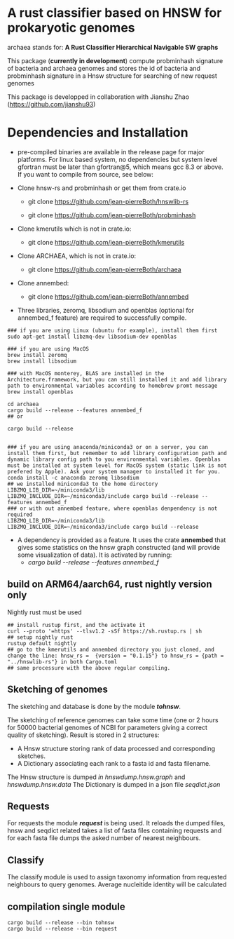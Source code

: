 # A rust classifier based on HNSW for prokaryotic genomes

archaea stands for: **A Rust Classifier Hierarchical Navigable SW graphs**

This package (**currently in development**) compute probminhash signature of  bacteria and archaea genomes and stores the id of bacteria and probminhash signature in a Hnsw structure for searching of new request genomes

This package is developped in collaboration with Jianshu Zhao (https://github.com/jianshu93)

# Dependencies and Installation

* pre-compiled binaries are available in the release page for major platforms. For linux based system, no dependencies but system level gfortran must be later than gfortran@5, which means gcc 8.3 or above. If you want to compile from source, see below:


*  Clone hnsw-rs and probminhash or get them from crate.io
    - git clone https://github.com/jean-pierreBoth/hnswlib-rs

    - git clone https://github.com/jean-pierreBoth/probminhash

* Clone kmerutils which is not in crate.io:
  
    - git clone https://github.com/jean-pierreBoth/kmerutils

* Clone ARCHAEA, which is not in crate.io:
    - git clone https://github.com/jean-pierreBoth/archaea
* Clone annembed:
    - git clone https://github.com/jean-pierreBoth/annembed

* Three libraries, zeromq, libsodium and openblas (optional for annembed_f feature) are required to successfully compile. 

```
### if you are using Linux (ubuntu for example), install them first
sudo apt-get install libzmq-dev libsodium-dev openblas

### if you are using MacOS
brew install zeromq
brew install libsodium

### with MacOS monterey, BLAS are installed in the Architecture.framework, but you can still installed it and add library path to environmental variables according to homebrew promt message
brew install openblas

cd archaea
cargo build --release --features annembed_f
## or

cargo build --release


### if you are using anaconda/miniconda3 or on a server, you can install them first, but remember to add library configuration path and dynamic library config path to you environmental variables. Openblas must be installed at system level for MacOS system (static link is not prefered by Apple). Ask your system manager to installed it for you.
conda install -c anaconda zeromq libsodium
## we installed miniconda3 to the home directory
LIBZMQ_LIB_DIR=~/miniconda3/lib LIBZMQ_INCLUDE_DIR=~/miniconda3/include cargo build --release --features annembed_f
### or with out annembed feature, where openblas denpendency is not required
LIBZMQ_LIB_DIR=~/miniconda3/lib LIBZMQ_INCLUDE_DIR=~/miniconda3/include cargo build --release

```

* A dependency is provided as a feature. It uses the crate **annembed** that gives some statistics on the hnsw graph constructed (and will provide some visualization of data).
It is activated by running:
    -   *cargo build --release --features annembed_f*

## build on ARM64/aarch64, rust nightly version only
Nightly rust must be used
```
## install rustup first, and the activate it
curl --proto '=https' --tlsv1.2 -sSf https://sh.rustup.rs | sh
## setup nightly rust
rustup default nightly
## go to the kmerutils and annembed directory you just cloned, and change the line: hnsw_rs =  {version = "0.1.15"} to hnsw_rs = {path = "../hnswlib-rs"} in both Cargo.toml
## same processure with the above regular compiling.
```
## Sketching of genomes

The sketching and database is done by the module ***tohnsw***.

The sketching of reference genomes can take some time (one or 2 hours for 50000 bacterial genomes of NCBI for parameters giving a correct quality of sketching). Result is stored in 2 structures:
- A Hnsw structure storing rank of data processed and corresponding sketches.
- A Dictionary associating each rank to a fasta id and fasta filename.

The Hnsw structure is dumped *in hnswdump.hnsw.graph* and  *hnswdump.hnsw.data*
The Dictionary is dumped in a json file *seqdict.json*
## Requests

For requests  the module ***request*** is being used. It reloads the dumped files, hnsw and seqdict related
takes a list of fasta files containing requests and for each fasta file dumps the asked number of nearest neighbours.
  
## Classify
 The classify module is used to assign taxonomy information from requested neighbours to query genomes. Average nucleitide identity will be calculated

## compilation single module
```
cargo build --release --bin tohnsw
cargo build --release --bin request

```
